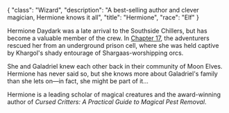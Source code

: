 {
    "class": "Wizard",
    "description": "A best-selling author and clever magician, Hermione knows it all",
    "title": "Hermione",
    "race": "Elf"
}

Hermione Daydark was a late arrival to the Southside Chillers, but has become a valuable member of the crew. In [Chapter 17](/chapters/the-thaumazoologist/), the adventurers rescued her from an underground prison cell, where she was held captive by Khargol's shady entourage of Shargaas-worshipping orcs. 

She and Galadriel knew each other back in their community of Moon Elves. Hermione has never said so, but she knows more about Galadriel's family than she lets on—in fact, she might be part of it...

Hermione is a leading scholar of magical creatures and the award-winning author of *Cursed Critters: A Practical Guide to Magical Pest Removal*.